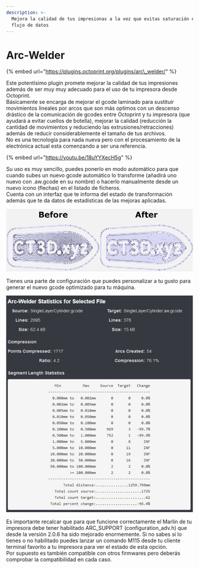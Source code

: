 ```yaml
---
description: >-
  Mejora la calidad de tus impresionas a la vez que evitas saturación en el
  flujo de datos
---
```


# Arc-Welder

{% embed url="https://plugins.octoprint.org/plugins/arc\_welder/" %}

Este potentísimo plugin promete mejorar la calidad de tus impresiones además de ser muy muy adecuado para el uso de tu impresora desde Octoprint.  
Básicamente se encarga de mejorar el gcode laminado para sustituir movimientos lineales por arcos que son más optimos con un descenso drástico de la comunicación de gcodes entre Octoprint y tu impresora \(que ayudará a evitar cuellos de botella\), mejorar la calidad \(reducción la cantidad de movimientos y reduciendo las extrusiones/retracciones\) además de reducir considerablemente el tamaño de tus archivos.  
No es una tecnología para nada nueva pero con el procesamiento de la electrónica actual esta comenzando a ser una referencia.

{% embed url="https://youtu.be/18uYYXecH5g" %}

Su uso es muy sencillo, puedes ponerlo en modo automático para que cuando subes un nuevo gcode automático lo transforme \(añadirá uno nuevo con .aw.gcode en su nombre\) o hacerlo manualmente desde un nuevo icono \(flechas\) en el listado de ficheros.  
Cuenta con un interfaz que te informa del estado de transformación además que te da datos de estadísticas de las mejoras aplicadas.

![](../../.gitbook/assets/image.png)

Tienes una parte de configuración que puedes personalizar a tu gusto para generar el nuevo gcode optimizado para tu máquina.

![](../../.gitbook/assets/image%20%2836%29.png)

Es importante recalcar que para que funcione correctamente el Marlin de tu impresora debe tener habilitado ARC\_SUPPORT \(configuration\_adv.h\) que desde la versión 2.0.6 ha sido mejorado enormemente. Si no sabes si lo tienes o no habilitado puedes lanzar un comando M115 desde tu cliente terminal favorito a tu impresora para ver el estado de esta opción.  
Por supuesto es también compatible con otros firmwares pero deberás comprobar la compatibilidad en cada caso.

